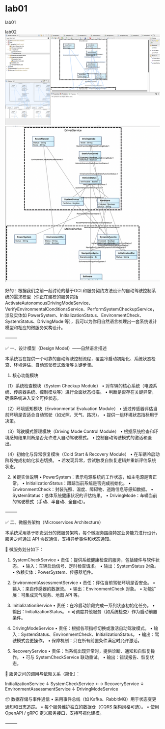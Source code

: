 # lab01
lab01 

lab02
![Alt text](image.png)
![Alt text](image-1.png)


好的！根据我们之前一起讨论的基于OCL和服务契约方法设计的自动驾驶控制系统的需求模型（你正在建模的服务包括 ActivateAutonomousDrivingModeService、VerifyEnvironmentalConditionsService、PerformSystemCheckupService，涉及实体如 PowerSystem、InitializationStatus、EnvironmentCheck、SystemStatus、DrivingMode 等），我可以为你用自然语言梳理出一套系统设计模型和相应的微服务架构设计。

⸻

✅ 一、设计模型（Design Model）——自然语言描述

本系统旨在提供一个可靠的自动驾驶控制流程，覆盖冷启动初始化、系统状态检查、环境评估、自动驾驶模式激活等关键步骤。

1. 核心功能模块

（1）系统检查模块（System Checkup Module）
	•	对车辆的核心系统（电源系统、传感器系统、控制模块等）进行全面状态扫描。
	•	判断是否存在关键异常，确保系统进入安全可控状态。

（2）环境感知模块（Environmental Evaluation Module）
	•	通过传感器评估当前环境是否适合自动驾驶（如光照、天气、路况）。
	•	提供一组环境状态指标用于决策。

（3）驾驶模式管理模块（Driving Mode Control Module）
	•	根据系统检查和环境感知结果判断是否允许进入自动驾驶模式。
	•	控制自动驾驶模式的激活和退出。

（4）初始化与异常恢复模块（Cold Start & Recovery Module）
	•	在车辆冷启动阶段完成初始化状态切换。
	•	若发现异常，尝试触发自恢复逻辑并重新评估系统状态。

2. 关键实体说明
	•	PowerSystem：表示电源系统的工作状态，如主电源是否正常。
	•	InitializationStatus：跟踪当前系统是否完成初始化。
	•	EnvironmentCheck：封装光照、温度、障碍物、道路信息等感知数据。
	•	SystemStatus：总体系统健康状况的评估结果。
	•	DrivingMode：车辆当前的驾驶模式（手动、半自动、全自动）。

⸻

✅ 二、微服务架构（Microservices Architecture）

本系统采用基于职责划分的微服务架构，每个微服务围绕特定业务能力进行设计，服务之间通过 API 协议通信，支持异步事件和状态通知。

🧩 微服务划分如下：

1. SystemCheckService
	•	责任：提供系统健康检查的服务，包括硬件与软件状态。
	•	输入：车辆启动信号、定时检查请求。
	•	输出：SystemStatus 对象。
	•	依赖实体：PowerSystem、传感器组件。

2. EnvironmentAssessmentService
	•	责任：评估当前驾驶环境是否安全。
	•	输入：来自传感器的数据流。
	•	输出：EnvironmentCheck 对象。
	•	功能扩展：可集成天气服务、地图 API 等。

3. InitializationService
	•	责任：在冷启动阶段完成一系列状态初始化任务。
	•	输出：InitializationStatus。
	•	可调度其他服务（如系统检查）作为启动前置条件。

4. DrivingModeService
	•	责任：根据各项指标切换或激活自动驾驶模式。
	•	输入：SystemStatus、EnvironmentCheck、InitializationStatus。
	•	输出：驾驶模式变更操作。
	•	保障机制：只在所有前置条件满足时允许激活。

5. RecoveryService
	•	责任：当系统出现异常时，提供诊断、通知和自恢复操作。
	•	可与 SystemCheckService 联动重试。
	•	输出：错误报告、恢复状态。

🔗 服务之间的调用与依赖关系（简化）：

InitializationService
     ↓
SystemCheckService  ←→ RecoveryService
     ↓
EnvironmentAssessmentService
     ↓
DrivingModeService

📦 数据存储与事件通信
	•	采用事件总线（如 Kafka、RabbitMQ）用于状态变更通知和日志追踪。
	•	每个服务维护独立的数据仓（CQRS 架构风格可选）。
	•	使用 OpenAPI / gRPC 定义服务接口，支持可视化建模。

⸻
